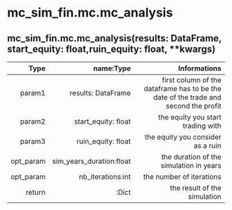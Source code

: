 # mc_sim_fin.mc.mc_analysis

## mc_sim_fin.mc.mc_analysis(results: DataFrame, start_equity: float,ruin_equity: float, **kwargs)

| Type | name:Type | Informations |
| ------:| -----------:|-----------:|
| param1   | results: DataFrame | first column of the dataframe has to be the date of the trade and second the profit|
| param2   | start_equity: float | the equity you start trading with|
| param3   | ruin_equity: float | the equity you consider as a ruin |
| opt_param   | sim_years_duration:float | the duration of the simulation in years |
| opt_param   | nb_iterations:int | the number of iterations  |
| return   | :Dict | the result of the simulation |
